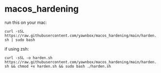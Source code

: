 # macos_hardening

run this on your mac:

`curl -sSL https://raw.githubusercontent.com/yawnbox/macos_hardening/main/harden.sh | sudo bash`

if using zsh:

`curl -sSL -o harden.sh https://raw.githubusercontent.com/yawnbox/macos_hardening/main/harden.sh && chmod +x harden.sh && sudo bash ./harden.sh`
